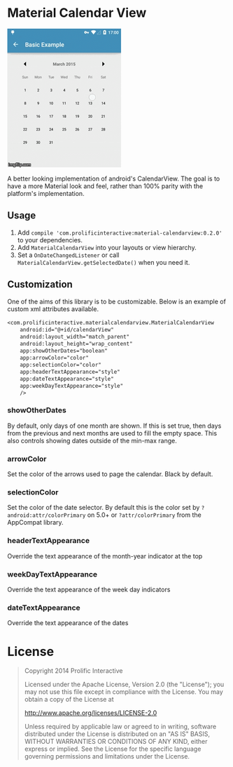Material Calendar View
======================

![Demo Screen Capture](/images/screencast.gif)

A better looking implementation of android's CalendarView. The goal is to have a more Material look
and feel, rather than 100% parity with the platform's implementation.

Usage
-----

1. Add `compile 'com.prolificinteractive:material-calendarview:0.2.0'` to your dependencies.
2. Add `MaterialCalendarView` into your layouts or view hierarchy.
3. Set a `OnDateChangedListener` or call `MaterialCalendarView.getSelectedDate()` when you need it.

Customization
-------------

One of the aims of this library is to be customizable. Below is an example of custom xml attributes
available.

```
<com.prolificinteractive.materialcalendarview.MaterialCalendarView
    android:id="@+id/calendarView"
    android:layout_width="match_parent"
    android:layout_height="wrap_content"
    app:showOtherDates="boolean"
    app:arrowColor="color"
    app:selectionColor="color"
    app:headerTextAppearance="style"
    app:dateTextAppearance="style"
    app:weekDayTextAppearance="style"
    />
```

### showOtherDates

By default, only days of one month are shown. If this is set true,
then days from the previous and next months are used to fill the empty space.
This also controls showing dates outside of the min-max range.

### arrowColor

Set the color of the arrows used to page the calendar. Black by default.

### selectionColor

Set the color of the date selector. By default this is the color set by
`?android:attr/colorPrimary` on 5.0+ or `?attr/colorPrimary` from the AppCompat library.

### headerTextAppearance

Override the text appearance of the month-year indicator at the top

### weekDayTextAppearance

Override the text appearance of the week day indicators

### dateTextAppearance

Override the text appearance of the dates

License
=======

>Copyright 2014 Prolific Interactive
>
>Licensed under the Apache License, Version 2.0 (the "License");
>you may not use this file except in compliance with the License.
>You may obtain a copy of the License at
>
>   http://www.apache.org/licenses/LICENSE-2.0
>
>Unless required by applicable law or agreed to in writing, software
>distributed under the License is distributed on an "AS IS" BASIS,
>WITHOUT WARRANTIES OR CONDITIONS OF ANY KIND, either express or implied.
>See the License for the specific language governing permissions and
>limitations under the License.